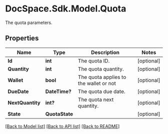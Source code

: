 # DocSpace.Sdk.Model.Quota
The quota parameters.

## Properties

Name | Type | Description | Notes
------------ | ------------- | ------------- | -------------
**Id** | **int** | The quota ID. | [optional] 
**Quantity** | **int** | The quota quantity. | [optional] 
**Wallet** | **bool** | The quota applies to the wallet or not | [optional] 
**DueDate** | **DateTime?** | The quota due date. | [optional] 
**NextQuantity** | **int?** | The quota next quantity. | [optional] 
**State** | **QuotaState** |  | [optional] 

[[Back to Model list]](../README.md#documentation-for-models) [[Back to API list]](../README.md#documentation-for-api-endpoints) [[Back to README]](../README.md)


